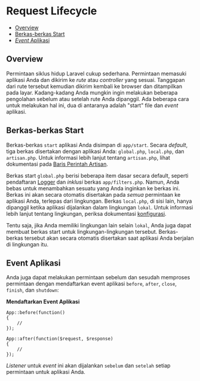<!-- # Request Lifecycle -->
# Request Lifecycle

<!--
- [Overview](#overview)
- [Start Files](#start-files)
- [Application Events](#application-events)
-->
- [Overview](#overview)
- [Berkas-berkas Start](#start-files)
- [*Event* Aplikasi](#application-events)

<a name="overview"></a>
<!-- ## Overview -->
## Overview

<!-- The Laravel request lifecycle is fairly simple. A request enters your application and is dispatched to the appropriate route or controller. The response from that route is then sent back to the browser and displayed on the screen. Sometimes you may wish to do some processing before or after your routes are actually called. There are several opportunities to do this, two of which are "start" files and application events. -->
Permintaan siklus hidup Laravel cukup sederhana. Permintaan memasuki aplikasi Anda dan dikirim ke *rute* atau *controller* yang sesuai. Tanggapan dari rute tersebut kemudian dikirim kembali ke browser dan ditampilkan pada layar. Kadang-kadang Anda mungkin ingin melakukan beberapa pengolahan sebelum atau setelah rute Anda dipanggil. Ada beberapa cara untuk melakukan hal ini, dua di antaranya adalah "start" file dan *event* aplikasi.

<a name="start-files"></a>
<!-- ## Start Files -->
## Berkas-berkas Start

<!-- Your application's start files are stored at `app/start`. By default, three are included with your application: `global.php`, `local.php`, and `artisan.php`. For more information about `artisan.php`, refer to the documentation on the [Artisan command line](/docs/commands#registering-commands). -->
Berkas-berkas `start` aplikasi Anda disimpan di `app/start`. Secara *default*, tiga berkas disertakan dengan aplikasi Anda: `global.php`, `local.php`, dan `artisan.php`. Untuk informasi lebih lanjut tentang `artisan.php`, lihat dokumentasi pada [Baris Perintah Artisan](/docs/commands#registering-commands).

<!-- The `global.php` start file contains a few basic items by default, such as the registration of the [Logger](/docs/errors) and the inclusion of your `app/filters.php` file. However, you are free to add anything to this file that you wish. It will be automatically included on _every_ request to your application, regardless of environment. The `local.php` file, on the other hand, is only called when the application is executing in the `local` environment. For more information on environments, check out the [configuration](/docs/configuration) documentation. -->
Berkas start `global.php` berisi beberapa item dasar secara default, seperti pendaftaran [Logger](/docs/errors) dan *inklusi* berkas `app/filters.php`. Namun, Anda bebas untuk menambahkan sesuatu yang Anda inginkan ke berkas ini. Berkas ini akan secara otomatis disertakan pada _semua_ permintaan ke aplikasi Anda, terlepas dari lingkungan. Berkas `local.php`, di sisi lain, hanya dipanggil ketika aplikasi dijalankan dalam lingkungan `lokal`. Untuk informasi lebih lanjut tentang lingkungan, periksa dokumentasi [konfigurasi](/docs/configuration).

<!-- Of course, if you have other environments in addition to `local`, you may create start files for those environments as well. They will be automatically included when your application is running in that environment. -->
Tentu saja, jika Anda memiliki lingkungan lain selain `lokal`, Anda juga dapat membuat berkas start untuk lingkungan-lingkungan tersebut. Berkas-berkas tersebut akan secara otomatis disertakan saat aplikasi Anda berjalan di lingkungan itu.

<a name="application-events"></a>
<!-- ## Application Events -->
## Event Aplikasi

<!-- You may also do pre and post request processing by registering `before`, `after`, `close`, `finish`, and `shutdown` application events: -->
Anda juga dapat melakukan permintaan sebelum dan sesudah memproses permintaan dengan mendaftarkan event aplikasi `before`, `after`, `close`, `finish`, dan `shutdown`:

<!-- **Registering Application Events** -->
**Mendaftarkan Event Aplikasi**

	App::before(function()
	{
		//
	});

	App::after(function($request, $response)
	{
		//
	});

<!-- Listeners to these events will be run `before` and `after` each request to your application. -->
*Listener* untuk *event* ini akan dijalankan `sebelum` dan `setelah` setiap permintaan untuk aplikasi Anda.